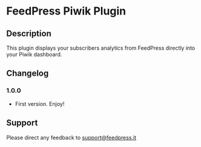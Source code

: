 # FeedPress Piwik Plugin

## Description

This plugin displays your subscribers analytics from FeedPress directly into your Piwik dashboard.

## Changelog

### 1.0.0

- First version. Enjoy!

## Support

Please direct any feedback to support@feedpress.it